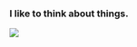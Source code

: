 ### I like to think about things.

<img src="https://github-readme-stats.vercel.app/api/top-langs/?username=StaniszewskiA"/>

<!--
**StaniszewskiA/StaniszewskiA** is a ✨ _special_ ✨ repository because its `README.md` (this file) appears on your GitHub profile.
